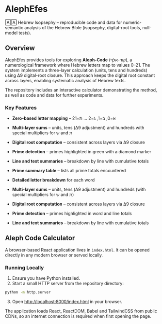 # AlephEfes

🄰🄰 Hebrew Isopsephy – reproducible code and data for numeric-semantic analysis of the Hebrew Bible (isopsephy, digital-root tools, null-model tests).

## Overview

AlephEfes provides tools for exploring **Aleph-Code** (קוד-אלף), a numerological framework where Hebrew letters map to values 0–21. The system implements a three-layer calculation (units, tens and hundreds) using Δ9 digital-root closure. This approach keeps the digital root constant across layers, enabling systematic analysis of Hebrew texts.

The repository includes an interactive calculator demonstrating the method, as well as code and data for further experiments.

### Key Features

- **Zero-based letter mapping** – א=0, ב=1, ג=2 … ת=21
- **Multi-layer sums** – units, tens (Δ9 adjustment) and hundreds with special multipliers for ש and ת
- **Digital root computation** – consistent across layers via Δ9 closure
- **Prime detection** – primes highlighted in green with a diamond marker
- **Line and text summaries** – breakdown by line with cumulative totals
- **Prime summary table** – lists all prime totals encountered
- **Detailed letter breakdown** for each word

- **Multi-layer sums** – units, tens (Δ9 adjustment) and hundreds (with special multipliers for ש and ת)
- **Digital root computation** – consistent across layers via Δ9 closure
- **Prime detection** – primes highlighted in word and line totals
- **Line and text summaries** – breakdown by line with cumulative totals


## Aleph Code Calculator

A browser-based React application lives in `index.html`. It can be opened directly in any modern browser or served locally.

### Running Locally

1. Ensure you have Python installed.
2. Start a small HTTP server from the repository directory:

```bash
python -m http.server
```

3. Open [http://localhost:8000/index.html](http://localhost:8000/index.html) in your browser.

The application loads React, ReactDOM, Babel and TailwindCSS from public CDNs, so an internet connection is required when first opening the page.

